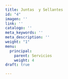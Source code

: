 ```yaml
---
title: Juntas  y Sellantes
id: "4"
imagen: ''
link: ''
catalogo: ''
meta_keywords: ''
meta_description: ''
weight: "1"
menu:
  principal:
    parent: Servicios
    weight: 4
draft: true

---
```

